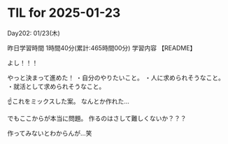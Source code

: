 # TIL for 2025-01-23
Day202: 01/23(木)

昨日学習時間 1時間40分(累計:465時間00分)
学習内容 【README】

よし！！！

やっと決まって進めた！
・自分のやりたいこと。
・人に求められそうなこと。
・就活として求められそうなこと。

☝️これをミックスした案。
なんとか作れた…

でもここからが本当に問題。
作るのはさして難しくないか？？？

作ってみないとわからんが…笑